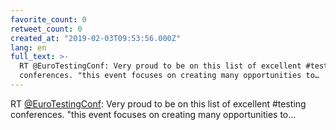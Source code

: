 ```yaml
---
favorite_count: 0
retweet_count: 0
created_at: "2019-02-03T09:53:56.000Z"
lang: en
full_text: >-
  RT @EuroTestingConf: Very proud to be on this list of excellent #testing
  conferences. "this event focuses on creating many opportunities to…
---
```


RT [@EuroTestingConf](https://twitter.com/EuroTestingConf): Very proud to be on
this list of excellent #testing conferences. "this event focuses on creating
many opportunities to…
